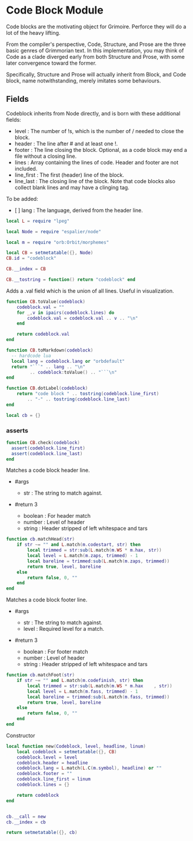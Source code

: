 # Code Block Module


   Code blocks are the motivating object for Grimoire\.  Perforce they
 will do a lot of the heavy lifting\.

 From the compiler's perspective, Code, Structure, and Prose are the
 three basic genres of Grimmorian text\.  In this implementation,
 you may think of Code as a clade diverged early from both Structure
 and Prose, with some later convergence toward the former\.

 Specifically, Structure and Prose will actually inherit from Block, and
 Code block, name notwithstanding, merely imitates some behaviours\.


## Fields

   Codeblock inherits from Node directly, and is born with these
 additional fields:

 - level  :  The number of \!s, which is the number of / needed to close
     the block\.
 - header :  The line after \# and at least one \!\.
 - footer :  The line closing the block\. Optional, as a code block may
     end a file without a closing line\.
 - lines  :  Array containing the lines of code\.  Header and footer
     are not included\.
 - line\_first :  The first \(header\) line of the block\.
 - line\_last  :  The closing line of the block\. Note that code blocks also
     collect blank lines and may have a clinging tag\.

 To be added:
 - \[ \] lang : The language, derived from the header line\.

```lua
local L = require "lpeg"

local Node = require "espalier/node"

local m = require "orb:Orbit/morphemes"

local CB = setmetatable({}, Node)
CB.id = "codeblock"

CB.__index = CB

CB.__tostring = function() return "codeblock" end
```

 Adds a \.val field which is the union of all lines\.
 Useful in visualization\.

```lua
function CB.toValue(codeblock)
    codeblock.val = ""
    for _,v in ipairs(codeblock.lines) do
        codeblock.val = codeblock.val .. v .. "\n"
    end

    return codeblock.val
end

function CB.toMarkdown(codeblock)
  -- hardcode lua
  local lang = codeblock.lang or "orbdefault"
  return "```" .. lang .. "\n"
         .. codeblock:toValue() .. "```\n"
end

function CB.dotLabel(codeblock)
    return "code block " .. tostring(codeblock.line_first)
        .. "-" .. tostring(codeblock.line_last)
end

local cb = {}
```

### asserts

```lua
function CB.check(codeblock)
  assert(codeblock.line_first)
  assert(codeblock.line_last)
end
```

 Matches a code block header line\.

 - \#args
   - str :  The string to match against\.

 - \#return 3
   - boolean :  For header match
   - number  :  Level of header
   - string  :  Header stripped of left whitespace and tars


```lua
function cb.matchHead(str)
    if str ~= "" and L.match(m.codestart, str) then
        local trimmed = str:sub(L.match(m.WS * m.hax, str))
        local level = L.match(m.zaps, trimmed) - 1
        local bareline = trimmed:sub(L.match(m.zaps, trimmed))
        return true, level, bareline
    else
        return false, 0, ""
    end
end
```

 Matches a code block footer line\.

 - \#args
   - str   :  The string to match against\.
   - level :  Required level for a match\.

 - \#return 3
   - boolean :  For footer match
   - number  :  Level of header
   - string  :  Header stripped of left whitespace and tars


```lua
function cb.matchFoot(str)
    if str ~= "" and L.match(m.codefinish, str) then
        local trimmed = str:sub(L.match(m.WS * m.hax    , str))
        local level = L.match(m.fass, trimmed) - 1
        local bareline = trimmed:sub(L.match(m.fass, trimmed))
        return true, level, bareline
    else
        return false, 0, ""
    end
end
```

 Constructor

```lua
local function new(Codeblock, level, headline, linum)
    local codeblock = setmetatable({}, CB)
    codeblock.level = level
    codeblock.header = headline
    codeblock.lang = L.match(L.C(m.symbol), headline) or ""
    codeblock.footer = ""
    codeblock.line_first = linum
    codeblock.lines = {}

    return codeblock
end


cb.__call = new
cb.__index = cb

return setmetatable({}, cb)
```
